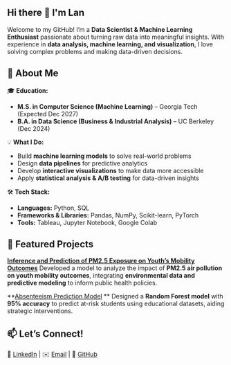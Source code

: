 ## Hi there 👋 I'm Lan

Welcome to my GitHub! I’m a **Data Scientist & Machine Learning Enthusiast** passionate about turning raw data into meaningful insights. With experience in **data analysis, machine learning, and visualization**, I love solving complex problems and making data-driven decisions.  

## 🚀 About Me  
🎓 **Education:**  
- **M.S. in Computer Science (Machine Learning)** – Georgia Tech (Expected Dec 2027)  
- **B.A. in Data Science (Business & Industrial Analysis)** – UC Berkeley (Dec 2024)  

💡 **What I Do:**  
- Build **machine learning models** to solve real-world problems  
- Design **data pipelines** for predictive analytics  
- Develop **interactive visualizations** to make data more accessible  
- Apply **statistical analysis & A/B testing** for data-driven insights  

🛠 **Tech Stack:**  
- **Languages:** Python, SQL  
- **Frameworks & Libraries:** Pandas, NumPy, Scikit-learn, PyTorch  
- **Tools:** Tableau, Jupyter Notebook, Google Colab

## 📂 Featured Projects  
**[Inference and Prediction of PM2.5 Exposure on Youth’s Mobility Outcomes](https://github.com/lannd3217/Inference-and-Prediction-of-PM2.5-Exposure-on-Youth-s-Mobility-Outcomes)** 
Developed a model to analyze the impact of **PM2.5 air pollution on youth mobility outcomes**, integrating **environmental data and predictive modeling** to inform public health policies.  

**[Absenteeism Prediction Model](https://github.com/lannd3217/chronic-absenteeism) **
Designed a **Random Forest model** with **95% accuracy** to predict at-risk students using educational datasets, aiding strategic interventions.  

## 📫 Let’s Connect!  
💼 [LinkedIn](https://linkedin.com/in/lan-dinh3217) | ✉️ [Email](mailto:ngocld32@berkeley.edu) | 🔗 [GitHub](https://github.com/lannd3217)  


<!--
**lannd3217/lannd3217** is a ✨ _special_ ✨ repository because its `README.md` (this file) appears on your GitHub profile.

Here are some ideas to get you started:

- 🔭 I’m currently working on ...
- 🌱 I’m currently learning ...
- 👯 I’m looking to collaborate on ...
- 🤔 I’m looking for help with ...
- 💬 Ask me about ...
- 📫 How to reach me: ...
- 😄 Pronouns: ...
- ⚡ Fun fact: ...
-->
